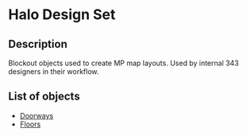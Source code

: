 # Halo Design Set

## Description

Blockout objects used to create MP map layouts. Used by internal 343 designers in their workflow.
## List of objects

* [Doorways](doorways/README.md)
* [Floors](floors/README.md)